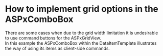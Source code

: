# How to implement grid options in the ASPxComboBox


<p>There are some cases when due to the grid width limitation it is undesirable to use command buttons for the ASPxGridView.<br />
In this example the ASPxComboBox within the DataItemTemplate illustrates the way of using its items as client-side commands.</p>

<br/>


